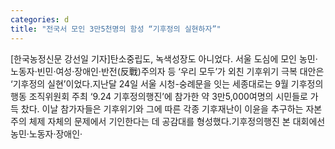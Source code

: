 ```yaml
---
categories: d
title: "전국서 모인 3만5천명의 함성 “기후정의 실현하자”"
---
```

[한국농정신문 강선일 기자]탄소중립도, 녹색성장도 아니었다. 서울 도심에 모인 농민·노동자·빈민·여성·장애인·반전(反戰)주의자 등 ‘우리 모두’가 외친 기후위기 극복 대안은 ‘기후정의 실현’이었다.지난달 24일 서울 시청-숭례문을 잇는 세종대로는 9월 기후정의행동 조직위원회 주최 ‘9.24 기후정의행진’에 참가한 약 3만5,000여명의 시민들로 가득 찼다. 이날 참가자들은 기후위기와 그에 따른 각종 기후재난이 이윤을 추구하는 자본주의 체제 자체의 문제에서 기인한다는 데 공감대를 형성했다.기후정의행진 본 대회에선 농민·노동자·장애인·
